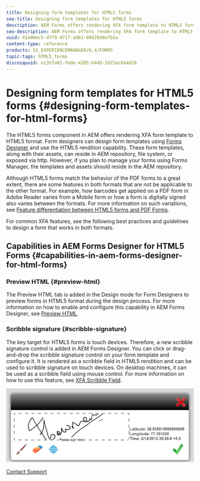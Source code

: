 ```yaml
---
title: Designing form templates for HTML5 forms
seo-title: Designing form templates for HTML5 forms
description: AEM Forms offers rendering XFA form template to HTML5 format. Form designers can design form templates using Designer and use the HTML5 rendition capability. 
seo-description: AEM Forms offers rendering XFA form template to HTML5 format. Form designers can design form templates using Designer and use the HTML5 rendition capability. 
uuid: 41a00ec5-d7f9-4717-a961-00d20d8e7b2a
content-type: reference
products: SG_EXPERIENCEMANAGER/6.4/FORMS
topic-tags: hTML5_forms
discoiquuid: e135fa01-fede-4285-b4dd-2d23acbb4d26
---
```


# Designing form templates for HTML5 forms {#designing-form-templates-for-html-forms}

The HTML5 forms component in AEM offers rendering XFA form template to HTML5 format. Form designers can design form templates using [Forms Designer](https://www.adobe.com/go/learn_aemforms_designer_63) and use the HTML5 rendition capability. These form templates, along with their assets, can reside in AEM repository, file system, or exposed via http. However, if you plan to manage your forms using Forms Manager, the templates and assets should reside in the AEM repository.

Although HTML5 forms match the behavior of the PDF forms to a great extent, there are some features in both formats that are not be applicable to the other format. For example, how barcodes get applied on a PDF form in Adobe Reader varies from a Mobile form or how a form is digitally signed also varies between the formats. For more information on such variations, see [Feature differentiation between HTML5 forms and PDF Forms](/help/forms/using/feature-differentiation-html5-forms-pdf-forms.md).

For common XFA features, see the following best practices and guidelines to design a form that works in both formats.

## Capabilities in AEM Forms Designer for HTML5 Forms {#capabilities-in-aem-forms-designer-for-html-forms}

### Preview HTML {#preview-html}

The Preview HTML tab is added in the Design mode for Form Designers to preview forms in HTML5 format during the design process. For more information on how to enable and configure this capability in AEM Forms Designer, see [Preview HTML](/help/forms/using/preview-xdp-forms-html.md).

### Scribble signature {#scribble-signature}

The key target for HTML5 forms is touch devices. Therefore, a new scribble signature control is added in AEM Forms Designer. You can click or drag-and-drop the scribble signature control on your form template and configure it. It is rendered as a scribble field in HTML5 rendition and can be used to scribble signature on touch devices. On desktop machines, it can be used as a scribble field using mouse control. For more information on how to use this feature, see [XFA Scribble Field](/help/forms/using/scribble-signature.md).

![](assets/4.png)

[Contact Support](https://www.adobe.com/account/sign-in.supportportal.html)
